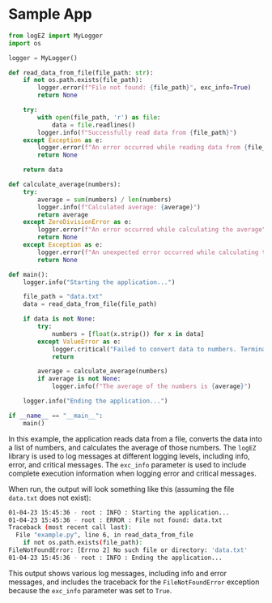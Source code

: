 # Sample App

```python
from logEZ import MyLogger
import os

logger = MyLogger()

def read_data_from_file(file_path: str):
    if not os.path.exists(file_path):
        logger.error(f"File not found: {file_path}", exc_info=True)
        return None

    try:
        with open(file_path, 'r') as file:
            data = file.readlines()
        logger.info(f"Successfully read data from {file_path}")
    except Exception as e:
        logger.error(f"An error occurred while reading data from {file_path}", exc_info=True)
        return None

    return data

def calculate_average(numbers):
    try:
        average = sum(numbers) / len(numbers)
        logger.info(f"Calculated average: {average}")
        return average
    except ZeroDivisionError as e:
        logger.error(f"An error occurred while calculating the average", exc_info=True)
        return None
    except Exception as e:
        logger.error(f"An unexpected error occurred while calculating the average", exc_info=True)
        return None

def main():
    logger.info("Starting the application...")

    file_path = "data.txt"
    data = read_data_from_file(file_path)

    if data is not None:
        try:
            numbers = [float(x.strip()) for x in data]
        except ValueError as e:
            logger.critical("Failed to convert data to numbers. Terminating the application...", exc_info=True)
            return

        average = calculate_average(numbers)
        if average is not None:
            logger.info(f"The average of the numbers is {average}")

    logger.info("Ending the application...")

if __name__ == "__main__":
    main()
```

In this example, the application reads data from a file, converts the data into a list of numbers, and calculates the average of those numbers. The `logEZ` library is used to log messages at different logging levels, including info, error, and critical messages. The `exc_info` parameter is used to include complete execution information when logging error and critical messages.

When run, the output will look something like this (assuming the file `data.txt` does not exist):

```bash
01-04-23 15:45:36 - root : INFO : Starting the application...
01-04-23 15:45:36 - root : ERROR : File not found: data.txt
Traceback (most recent call last):
  File "example.py", line 6, in read_data_from_file
    if not os.path.exists(file_path):
FileNotFoundError: [Errno 2] No such file or directory: 'data.txt'
01-04-23 15:45:36 - root : INFO : Ending the application...
```

This output shows various log messages, including info and error messages, and includes the traceback for the `FileNotFoundError` exception because the `exc_info` parameter was set to `True`.